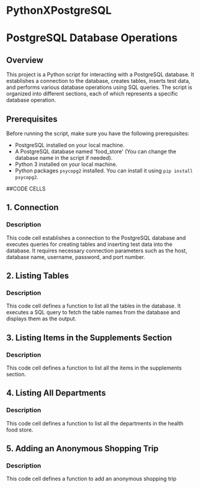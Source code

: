 # PythonXPostgreSQL
# PostgreSQL Database Operations

## Overview

This project is a Python script for interacting with a PostgreSQL database. It establishes a connection to the database, creates tables, inserts test data, and performs various database operations using SQL queries. The script is organized into different sections, each of which represents a specific database operation.

## Prerequisites

Before running the script, make sure you have the following prerequisites:

- PostgreSQL installed on your local machine.
- A PostgreSQL database named 'food_store' (You can change the database name in the script if needed).
- Python 3 installed on your local machine.
- Python packages `psycopg2` installed. You can install it using `pip install psycopg2`.

##CODE CELLS
 
## 1. Connection

### Description

This code cell establishes a connection to the PostgreSQL database and executes queries for creating tables and inserting test data into the database. It requires necessary connection parameters such as the host, database name, username, password, and port number.


## 2. Listing Tables

### Description

This code cell defines a function to list all the tables in the database. It executes a SQL query to fetch the table names from the database and displays them as the output.

## 3. Listing Items in the Supplements Section

### Description

This code cell defines a function to list all the items in the supplements section.

## 4. Listing All Departments

### Description

This code cell defines a function to list all the departments in the health food store.


## 5. Adding an Anonymous Shopping Trip

### Description

This code cell defines a function to add an anonymous shopping trip

